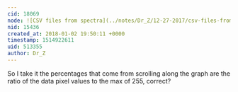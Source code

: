 ```yaml
---
cid: 18069
node: ![CSV files from spectra](../notes/Dr_Z/12-27-2017/csv-files-from-spectra)
nid: 15436
created_at: 2018-01-02 19:50:11 +0000
timestamp: 1514922611
uid: 513355
author: Dr_Z
---
```


So I take it the percentages that come from scrolling along the graph are the ratio of the data pixel values to the max of 255, correct?
